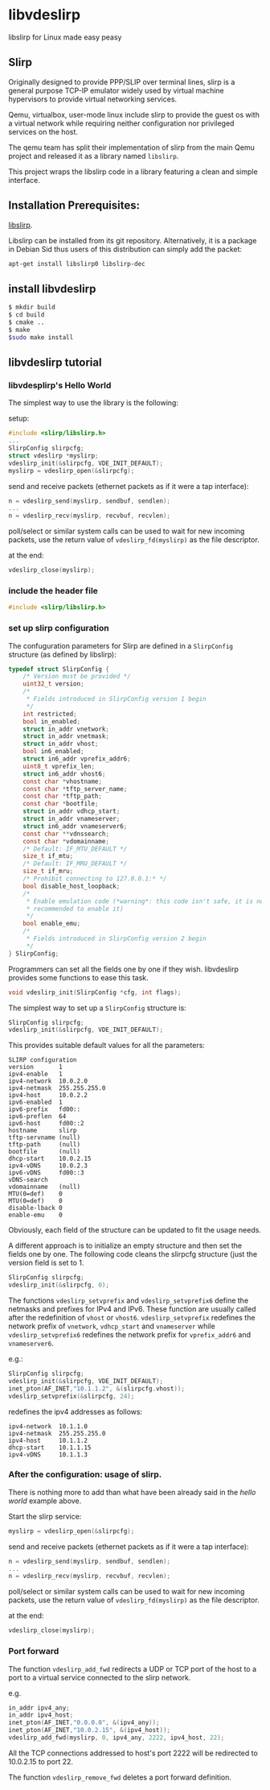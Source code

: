 # libvdeslirp
libslirp for Linux made easy peasy

## Slirp

Originally designed to provide PPP/SLIP over terminal lines, slirp is a general purpose TCP-IP emulator widely used
by virtual machine hypervisors to provide virtual networking services.

Qemu, virtualbox, user-mode linux include slirp to provide the guest os with a virtual network while requiring neither
configuration nor privileged services on the host.

The qemu team has split their implementation of slirp from the main Qemu project and released it as a library
named `libslirp`.

This project wraps the libslirp code in a library featuring a clean and simple interface.

## Installation Prerequisites:

[libslirp](https://gitlab.freedesktop.org/slirp/libslirp).

Libslirp can be installed from its git repository. 
Alternatively, it is a package in Debian Sid thus users of this distribution can simply add the packet:

```sh
apt-get install libslirp0 libslirp-dec
```

## install libvdeslirp

```sh
$ mkdir build
$ cd build
$ cmake ..
$ make
$sudo make install
```

## libvdeslirp tutorial

### libvdesplirp's Hello World

The simplest way to use the library is the following:

setup:
```C
#include <slirp/libslirp.h>
...
SlirpConfig slirpcfg;
struct vdeslirp *myslirp;
vdeslirp_init(&slirpcfg, VDE_INIT_DEFAULT);
myslirp = vdeslirp_open(&slirpcfg);
```
send and receive packets (ethernet packets as if it were a tap interface):
```C
n = vdeslirp_send(myslirp, sendbuf, sendlen);
...
n = vdeslirp_recv(myslirp, recvbuf, recvlen);
```

poll/select or similar system calls can be used to wait for new incoming packets,
use the return value of `vdeslirp_fd(myslirp)` as the file descriptor.

at the end:
```C
vdeslirp_close(myslirp);
```

### include the header file

```C
#include <slirp/libslirp.h>
```

### set up slirp configuration

The confuguration parameters for Slirp are defined in a `SlirpConfig` structure (as defined by libslirp):
```C
typedef struct SlirpConfig {
    /* Version must be provided */
    uint32_t version;
    /*
     * Fields introduced in SlirpConfig version 1 begin
     */
    int restricted;
    bool in_enabled;
    struct in_addr vnetwork;
    struct in_addr vnetmask;
    struct in_addr vhost;
    bool in6_enabled;
    struct in6_addr vprefix_addr6;
    uint8_t vprefix_len;
    struct in6_addr vhost6;
    const char *vhostname;
    const char *tftp_server_name;
    const char *tftp_path;
    const char *bootfile;
    struct in_addr vdhcp_start;
    struct in_addr vnameserver;
    struct in6_addr vnameserver6;
    const char **vdnssearch;
    const char *vdomainname;
    /* Default: IF_MTU_DEFAULT */
    size_t if_mtu;
    /* Default: IF_MRU_DEFAULT */
    size_t if_mru;
    /* Prohibit connecting to 127.0.0.1:* */
    bool disable_host_loopback;
    /*
     * Enable emulation code (*warning*: this code isn't safe, it is not
     * recommended to enable it)
     */
    bool enable_emu;
    /*
     * Fields introduced in SlirpConfig version 2 begin
     */
} SlirpConfig;
```

Programmers can set all the fields one by one if they wish. libvdeslirp provides some functions to ease this task.

```C
void vdeslirp_init(SlirpConfig *cfg, int flags);
```

The simplest way to set up a `SlirpConfig` structure is:

```C
SlirpConfig slirpcfg;
vdeslirp_init(&slirpcfg, VDE_INIT_DEFAULT);
```

This provides suitable default values for all the parameters:
```
SLIRP configuration
version       1
ipv4-enable   1
ipv4-network  10.0.2.0
ipv4-netmask  255.255.255.0
ipv4-host     10.0.2.2
ipv6-enabled  1
ipv6-prefix   fd00::
ipv6-preflen  64
ipv6-host     fd00::2
hostname      slirp
tftp-servname (null)
tftp-path     (null)
bootfile      (null)
dhcp-start    10.0.2.15
ipv4-vDNS     10.0.2.3
ipv6-vDNS     fd00::3
vDNS-search
vdomainname   (null)
MTU(0=def)    0
MTU(0=def)    0
disable-lback 0
enable-emu    0
```

Obviously, each field of the structure can be updated to fit the usage needs.

A different approach is to initialize an empty structure and then set the fields one by one.
The following code cleans the slirpcfg structure (just the version field is set to 1.
```C
SlirpConfig slirpcfg;
vdeslirp_init(&slirpcfg, 0);
```

The functions `vdeslirp_setvprefix` and `vdeslirp_setvprefix6` define the netmasks and prefixes for IPv4 and IPv6.
These function are usually called after the redefinition of `vhost` or `vhost6`.
`vdeslirp_setvprefix` redefines the network prefix of `vnetwork`, `vdhcp_start` and `vnameserver` while
`vdeslirp_setvprefix6`  redefines the network prefix for `vprefix_addr6` and `vnameserver6`.

e.g.:
```C
SlirpConfig slirpcfg;
vdeslirp_init(&slirpcfg, VDE_INIT_DEFAULT);
inet_pton(AF_INET,"10.1.1.2", &(slirpcfg.vhost));
vdeslirp_setvprefix(&slirpcfg, 24);
```
redefines the ipv4 addresses as follows:
```
ipv4-network  10.1.1.0
ipv4-netmask  255.255.255.0
ipv4-host     10.1.1.2
dhcp-start    10.1.1.15
ipv4-vDNS     10.1.1.3
```

### After the configuration: usage of slirp.

There is nothing more to add than what have been already said in the *hello world* example above.

Start the slirp service:
```C
myslirp = vdeslirp_open(&slirpcfg);
```
send and receive packets (ethernet packets as if it were a tap interface):
```C
n = vdeslirp_send(myslirp, sendbuf, sendlen);
...
n = vdeslirp_recv(myslirp, recvbuf, recvlen);
```

poll/select or similar system calls can be used to wait for new incoming packets,
use the return value of `vdeslirp_fd(myslirp)` as the file descriptor.

at the end:
```C
vdeslirp_close(myslirp);
```

### Port forward

The function `vdeslirp_add_fwd` redirects a UDP or TCP port of the host to a port to a virtual service
connected to the slirp network.

e.g.
```C
in_addr ipv4_any;
in_addr ipv4_host;
inet_pton(AF_INET,"0.0.0.0", &(ipv4_any));
inet_pton(AF_INET,"10.0.2.15", &(ipv4_host));
vdeslirp_add_fwd(myslirp, 0, ipv4_any, 2222, ipv4_host, 22);
```

All the TCP connections addressed to host's port 2222 will be redirected to 10.0.2.15 to port 22.

The function `vdeslirp_remove_fwd` deletes a port forward definition.
